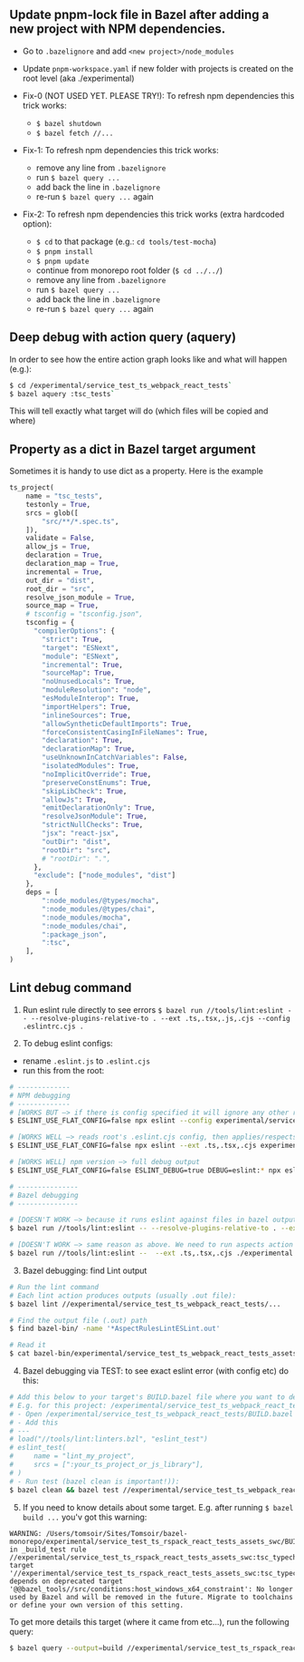## Update pnpm-lock file in Bazel after adding a new project with NPM dependencies.

- Go to `.bazelignore` and add `<new project>/node_modules`
- Update `pnpm-workspace.yaml` if new folder with projects is created on the root level (aka ./experimental)

- Fix-0 (NOT USED YET. PLEASE TRY!): To refresh npm dependencies this trick works:
  - `$ bazel shutdown`
  - `$ bazel fetch //...`

- Fix-1: To refresh npm dependencies this trick works:
  - remove any line from `.bazelignore`
  - run `$ bazel query ...`
  - add back the line in `.bazelignore`
  - re-run `$ bazel query ...` again

- Fix-2: To refresh npm dependencies this trick works (extra hardcoded option):
  - `$ cd` to that package (e.g.: `cd tools/test-mocha`)
  - `$ pnpm install`
  - `$ pnpm update`
  - continue from monorepo root folder (`$ cd ../../`)
  - remove any line from `.bazelignore`
  - run `$ bazel query ...`
  - add back the line in `.bazelignore`
  - re-run `$ bazel query ...` again

## Deep debug with action query (aquery)

In order to see how the entire action graph looks like and what will happen (e.g.):
```sh
$ cd /experimental/service_test_ts_webpack_react_tests`
$ bazel aquery :tsc_tests`
```

This will tell exactly what target will do (which files will be copied and where)

## Property as a dict in Bazel target argument

Sometimes it is handy to use dict as a property. Here is the example

```py
ts_project(
    name = "tsc_tests",
    testonly = True,
    srcs = glob([
        "src/**/*.spec.ts",
    ]),
    validate = False,
    allow_js = True,
    declaration = True,
    declaration_map = True,
    incremental = True,
    out_dir = "dist",
    root_dir = "src",
    resolve_json_module = True,
    source_map = True,
    # tsconfig = "tsconfig.json",
    tsconfig = {
      "compilerOptions": {
        "strict": True,
        "target": "ESNext",
        "module": "ESNext",
        "incremental": True,
        "sourceMap": True,
        "noUnusedLocals": True,
        "moduleResolution": "node",
        "esModuleInterop": True,
        "importHelpers": True,
        "inlineSources": True,
        "allowSyntheticDefaultImports": True,
        "forceConsistentCasingInFileNames": True,
        "declaration": True,
        "declarationMap": True,
        "useUnknownInCatchVariables": False,
        "isolatedModules": True,
        "noImplicitOverride": True,
        "preserveConstEnums": True,
        "skipLibCheck": True,
        "allowJs": True,
        "emitDeclarationOnly": True,
        "resolveJsonModule": True,
        "strictNullChecks": True,
        "jsx": "react-jsx",
        "outDir": "dist",
        "rootDir": "src",
        # "rootDir": ".",
      },
      "exclude": ["node_modules", "dist"]
    },
    deps = [
        ":node_modules/@types/mocha",
        ":node_modules/@types/chai",
        ":node_modules/mocha",
        ":node_modules/chai",
        ":package_json",
        ":tsc",
    ],
)
```


## Lint debug command

1. Run eslint rule directly to see errors `$ bazel run //tools/lint:eslint -- --resolve-plugins-relative-to . --ext .ts,.tsx,.js,.cjs --config .eslintrc.cjs .`

2. To debug eslint configs:
- rename `.eslint.js` to `.eslint.cjs`
- run this from the root:

```sh
# -------------
# NPM debugging
# -------------
# [WORKS BUT —> if there is config specified it will ignore any other root configs] npm version: per project —> full debug output
$ ESLINT_USE_FLAT_CONFIG=false npx eslint --config experimental/service_test_ts_webpack_react_tests/.eslintrc.cjs --ext .ts,.tsx,.cjs experimental/service_test_ts_webpack_react_tests

# [WORKS WELL —> reads root's .eslint.cjs config, then applies/respects sub project's  .eslint.cjs config too] npm version —> clean output
$ ESLINT_USE_FLAT_CONFIG=false npx eslint --ext .ts,.tsx,.cjs experimental

# [WORKS WELL] npm version —> full debug output
$ ESLINT_USE_FLAT_CONFIG=false ESLINT_DEBUG=true DEBUG=eslint:* npx eslint --ext .ts,.tsx,.cjs experimental

# ---------------
# Bazel debugging
# ---------------

# [DOESN'T WORK —> because it runs eslint against files in bazel output, but we need to run it on analysis phase when source files are being provided to bazel from rules rush as ts_project(srcs = [... all .ts files ...])]: bazel version —> no output
$ bazel run //tools/lint:eslint -- --resolve-plugins-relative-to . --ext .ts,.tsx,.cjs ./experimental

# [DOESN'T WORK —> same reason as above. We need to run aspects action that wraps lint binary to execute it on analysis phase not on output phase]: bazel version —> no output
$ bazel run //tools/lint:eslint --  --ext .ts,.tsx,.cjs ./experimental
```

3. Bazel debugging: find Lint output
```sh
# Run the lint command
# Each lint action produces outputs (usually .out file):
$ bazel lint //experimental/service_test_ts_webpack_react_tests/...

# Find the output file (.out) path
$ find bazel-bin/ -name '*AspectRulesLintESLint.out'

# Read it
$ cat bazel-bin/experimental/service_test_ts_webpack_react_tests_assets_swc/tsc.AspectRulesLintESLint.out
```

4. Bazel debugging via TEST: to see exact eslint error (with config etc) do this:
```sh
# Add this below to your target's BUILD.bazel file where you want to debug lint error output after running bazel lint
# E.g. for this project: /experimental/service_test_ts_webpack_react_tests
# - Open /experimental/service_test_ts_webpack_react_tests/BUILD.bazel
# - Add this
# ---
# load("//tools/lint:linters.bzl", "eslint_test")
# eslint_test(
#     name = "lint_my_project",
#     srcs = [":your_ts_project_or_js_library"],
# )
# - Run test (bazel clean is important!)):
$ bazel clean && bazel test //experimental/service_test_ts_webpack_react_tests:lint_my_project
```

5. If you need to know details about some target. E.g. after running `$ bazel build ...` you'v got this warning:
```
WARNING: /Users/tomsoir/Sites/Tomsoir/bazel-monorepo/experimental/service_test_ts_rspack_react_tests_assets_swc/BUILD.bazel:14:11: in _build_test rule //experimental/service_test_ts_rspack_react_tests_assets_swc:tsc_typecheck_test: target '//experimental/service_test_ts_rspack_react_tests_assets_swc:tsc_typecheck_test' depends on deprecated target '@@bazel_tools//src/conditions:host_windows_x64_constraint': No longer used by Bazel and will be removed in the future. Migrate to toolchains or define your own version of this setting.
```
To get more details this target (where it came from etc...), run the following query:
```sh
$ bazel query --output=build //experimental/service_test_ts_rspack_react_tests_assets_swc:tsc_typecheck_test
```
